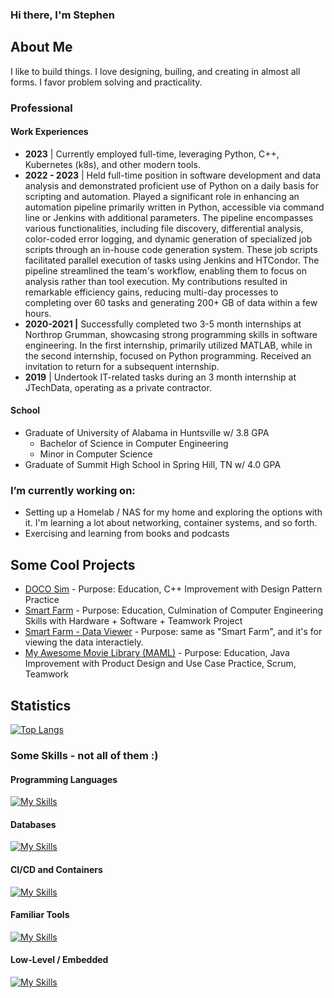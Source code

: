 ### Hi there, I'm Stephen

## About Me
I like to build things. I love designing, builing, and creating in almost all forms. I favor problem solving and practicality.

### Professional

#### Work Experiences

- **2023** | Currently employed full-time, leveraging Python, C++, Kubernetes (k8s), and other modern tools.
- **2022 - 2023** | Held full-time position in software development and data analysis and demonstrated proficient use of Python on a daily basis for scripting and automation. Played a significant role in enhancing an automation pipeline primarily written in Python, accessible via command line or Jenkins with additional parameters. The pipeline encompasses various functionalities, including file discovery, differential analysis, color-coded error logging, and dynamic generation of specialized job scripts through an in-house code generation system. These job scripts facilitated parallel execution of tasks using Jenkins and HTCondor. The pipeline streamlined the team's workflow, enabling them to focus on analysis rather than tool execution. My contributions resulted in remarkable efficiency gains, reducing multi-day processes to completing over 60 tasks and generating 200+ GB of data within a few hours.
- **2020-2021 |** Successfully completed two 3-5 month internships at Northrop Grumman, showcasing strong programming skills in software engineering. In the first internship, primarily utilized MATLAB, while in the second internship, focused on Python programming. Received an invitation to return for a subsequent internship.
- **2019** | Undertook IT-related tasks during an 3 month internship at JTechData, operating as a private contractor.

#### School
- Graduate of University of Alabama in Huntsville w/ 3.8 GPA
  - Bachelor of Science in Computer Engineering
  - Minor in Computer Science
- Graduate of Summit High School in Spring Hill, TN w/ 4.0 GPA

### I’m currently working on: 
- Setting up a Homelab / NAS for my home and exploring the options with it. I'm learning a lot about networking, container systems, and so forth.
- Exercising and learning from books and podcasts

## Some Cool Projects
- [DOCO Sim](https://github.com/robotcorner/CS-307-DOCO-SIM-Semester-Project-Cpp#readme) - Purpose: Education, C++ Improvement with Design Pattern Practice
- [Smart Farm](https://github.com/dandeto/Smart-Farm) - Purpose: Education, Culmination of Computer Engineering Skills with Hardware + Software + Teamwork Project
- [Smart Farm - Data Viewer](https://github.com/robotcorner/Smart-Farm-Viewer) - Purpose: same as "Smart Farm", and it's for viewing the data interactiely.
- [My Awesome Movie Library (MAML)](https://github.com/robotcorner/CS-321-JavaTeamProjectTeam10#cs-321-javateamproject---team-10) - Purpose: Education, Java Improvement with Product Design and Use Case Practice, Scrum, Teamwork

## Statistics
<!-- [![robotcorners's github stats](https://github-readme-stats.vercel.app/api?username=robotcorner&theme=algolia)](https://github.com/anuraghazra/github-readme-stats) -->

[![Top Langs](https://github-readme-stats.vercel.app/api/top-langs/?username=robotcorner&theme=algolia&layout=compact)](https://github.com/anuraghazra/github-readme-stats)

### Some Skills - not all of them :)
#### Programming Languages
[![My Skills](https://skillicons.dev/icons?i=py,cpp,c,matlab,bash,md,qt)](https://skillicons.dev)

#### Databases
[![My Skills](https://skillicons.dev/icons?i=sqlite,sql)](https://skillicons.dev)

#### CI/CD and Containers
[![My Skills](https://skillicons.dev/icons?i=cloudflare,docker,git,github,jenkins,kubernetes)](https://skillicons.dev)

#### Familiar Tools
[![My Skills](https://skillicons.dev/icons?i=discord,vscode,autocad)](https://skillicons.dev)

#### Low-Level / Embedded
[![My Skills](https://skillicons.dev/icons?i=raspberrypi,arduino)](https://skillicons.dev)



